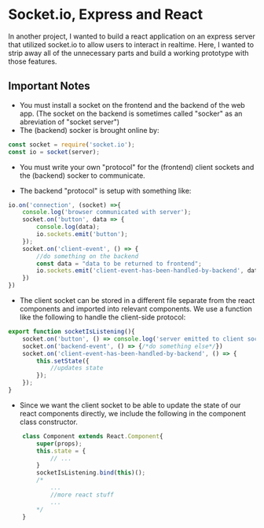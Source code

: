 # Socket.io, Express and React

In another project, I wanted to build a react application on an express server that utilized socket.io to allow users to interact in realtime. Here, I wanted to strip away all of the unnecessary parts and build a working prototype with those features.

## Important Notes

* You must install a socket on the frontend and the backend of the web app. (The socket on the backend is sometimes called "socker" as an abreviation of "socket server")
* The (backend) socker is brought online by:

```js
const socket = require('socket.io');
const io = socket(server);
```

* You must write your own "protocol" for the (frontend) client sockets and the (backend) socker to communicate.

* The backend "protocol" is setup with something like:

```js
io.on('connection', (socket) =>{
    console.log('browser communicated with server');
    socket.on('button', data => {
        console.log(data);
        io.sockets.emit('button');
    });
    socket.on('client-event', () => {
        //do something on the backend
        const data = "data to be returned to frontend";
        io.sockets.emit('client-event-has-been-handled-by-backend', data)
    })
})
```

* The client socket can be stored in a different file separate from the react components and imported into relevant components. We use a function like the following to handle the client-side protocol:

```js
export function socketIsListening(){
    socket.on('button', () => console.log('server emitted to client socket'));
    socket.on('backend-event', () => {/*do something else*/})
    socket.on('client-event-has-been-handled-by-backend', () => {
        this.setState({
            //updates state
        });
    });
}
```

* Since we want the client socket to be able to update the state of our react components directly, we include the following in the component class constructor.

```js
    class Component extends React.Component{
        super(props);
        this.state = {
            // ...
        }
        socketIsListening.bind(this)();
        /*
            ...
            //more react stuff
            ...
        */
    }
```